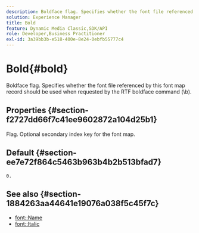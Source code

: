 ```yaml
---
description: Boldface flag. Specifies whether the font file referenced by this font map record should be used when requested by the RTF boldface command (\b).
solution: Experience Manager
title: Bold
feature: Dynamic Media Classic,SDK/API
role: Developer,Business Practitioner
exl-id: 3a39bb3b-e518-400e-8e24-0ebfb55777c4
---
```

# Bold{#bold}

Boldface flag. Specifies whether the font file referenced by this font map record should be used when requested by the RTF boldface command (\b).

## Properties {#section-f2727dd66f7c41ee9602872a104d25b1}

Flag. Optional secondary index key for the font map.

## Default {#section-ee7e72f864c5463b963b4b2b513bfad7}

`0.`

## See also {#section-1884263aa44641e19076a038f5c45f7c}
 
* [font::Name](r-name-font.md#reference_C55889877DC54AABB60734DCDE86EE76)
* [font::Italic](../../../../../is-api/image-catalog/image-serving-api-ref/c-image-catalog-reference/c-font-map-reference/r-italic-font.md#reference-dc04a532b34a41af81b0b9644acfaad6)
